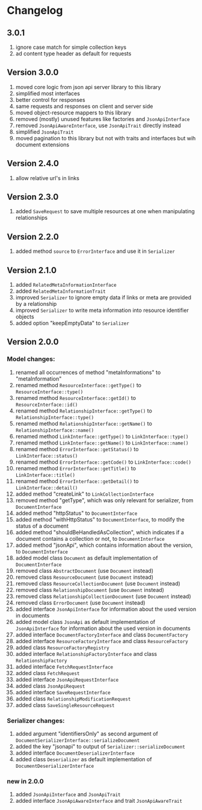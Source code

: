 # Changelog
## 3.0.1
1. ignore case match for simple collection keys
1. ad content type header as default for requests

## Version 3.0.0
1. moved core logic from json api server library to this library
1. simplified most interfaces
1. better control for responses
1. same requests and responses on client and server side
1. moved object-resource mappers to this library
1. removed (mostly) unused features like factories and `JsonApiInterface`
1. removed `JsonApiAwareInterface`, use `JsonApiTrait` directly instead
1. simplified `JsonApiTrait`
1. moved pagination to this library but not with traits and interfaces but wih document extensions

## Version 2.4.0
1. allow relative url's in links

## Version 2.3.0
1. added `SaveRequest` to save multiple resources at one when manipulating relationships

## Version 2.2.0
1. added method `source` to `ErrorInterface` and use it in `Serializer`

## Version 2.1.0
1. added `RelatedMetaInformationInterface`
1. added `RelatedMetaInformationTrait`
1. improved `Serializer` to ignore empty data if links or meta are provided by a relationship
1. improved `Serializer` to write meta information into resource identifier objects
1. added option "keepEmptyData" to `Serializer`

## Version 2.0.0
### Model changes:
1. renamed all occurrences of method "metaInformations" to "metaInformation"
1. renamed method ```ResourceInterface::getType()``` to ```ResourceInterface::type()```
1. renamed method ```ResourceInterface::getId()``` to ```ResourceInterface::id()```
1. renamed method ```RelationshipInterface::getType()``` to ```RelationshipInterface::type()```
1. renamed method ```RelationshipInterface::getName()``` to ```RelationshipInterface::name()```
1. renamed method ```LinkInterface::getType()``` to ```LinkInterface::type()```
1. renamed method ```LinkInterface::getName()``` to ```LinkInterface::name()```
1. renamed method ```ErrorInterface::getStatus()``` to ```LinkInterface::status()```
1. renamed method ```ErrorInterface::getCode()``` to ```LinkInterface::code()```
1. renamed method ```ErrorInterface::getTitle()``` to ```LinkInterface::title()```
1. renamed method ```ErrorInterface::getDetail()``` to ```LinkInterface::detail()```
1. added method "createLink" to ```LinkCollectionInterface```
1. removed method "getType", which was only relevant for serializer, from ```DocumentInterface```
1. added method "httpStatus" to ```DocumentInterface```
1. added method "withHttpStatus" to ```DocumentInterface```, to modify the status of a document
1. added method "shouldBeHandledAsCollection", which indicates if a document contains a collection or not, to ```DocumentInterface```
1. added method "jsonApi", which contains information about the version, to ```DocumentInterface```
1. added model class ```Document``` as default implementation of  ```DocumentInterface```
1. removed class ```AbstractDocument``` (use ```Document``` instead)
1. removed class ```ResourceDocument``` (use ```Document``` instead)
1. removed class ```ResourceCollectionDocument``` (use ```Document``` instead)
1. removed class ```RelationshipDocument``` (use ```Document``` instead)
1. removed class ```RelationshipCollectionDocument``` (use ```Document``` instead)
1. removed class ```ErrorDocument``` (use ```Document``` instead)
1. added interface ```JsonApiInterface``` for information about the used version in documents
1. added model class ```JsonApi``` as default implementation of ```JsonApiInterface``` for information about the used version in documents
1. added interface ```DocumentFactoryInterface``` and class ```DocumentFactory```
1. added interface ```ResourceFactoryInterface``` and class ```ResourceFactory```
1. added class ```ResourceFactoryRegistry```
1. added interface ```RelationshipFactoryInterface``` and class ```RelationshipFactory```
1. added interface `FetchRequestInterface`
1. added class `FetchRequest`
1. added interface `JsonApiRequestInterface`
1. added class `JsonApiRequest`
1. added interface `SaveRequestInterface`
1. added class `RelationshipModificationRequest`
1. added class `SaveSingleResourceRequest`

### Serializer changes:
1. added argument "identifiersOnly" as second argument of ```DocumentSerializerInterface::serializeDocument```
1. added the key "jsonapi" to output of ```Serializer::serializeDocument```
1. added interface ```DocumentDeserializerInterface```
1. added class ```Deserializer``` as default implementation of ```DocumentDeserializerInterface```

### new in 2.0.0
1. added ```JsonApiInterface``` and ```JsonApiTrait```
1. added interface ```JsonApiAwareInterface``` and trait ```JsonApiAwareTrait```
